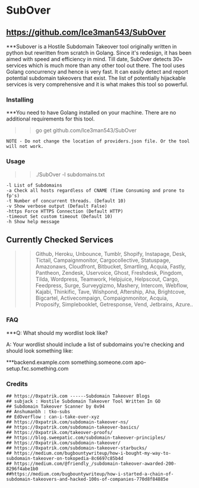 # SubOver


## https://github.com/Ice3man543/SubOver

***Subover is a Hostile Subdomain Takeover tool originally written in python but rewritten from scratch in Golang. Since it's redesign, it has been aimed with speed and efficiency in mind. Till date, SubOver detects 30+ services which is much more than any other tool out there. The tool uses Golang concurrency and hence is very fast. It can easily detect and report potential subdomain takeovers that exist. The list of potentially hijackable services is very comprehensive and it is what makes this tool so powerful.


### Installing

***You need to have Golang installed on your machine. There are no additional requirements for this tool.

 >> go get github.com/Ice3man543/SubOver

    NOTE - Do not change the location of providers.json file. Or the tool will not work.

### Usage

>> ./SubOver -l subdomains.txt

    -l List of Subdomains
    -a Check all hosts regardless of CNAME (Time Consuming and prone to fp's)
    -t Number of concurrent threads. (Default 10)
    -v Show verbose output (Default False)
    -https Force HTTPS Connection (Default HTTP)
    -timeout Set custom timeout (Default 10)
    -h Show help message

## Currently Checked Services

>> Github, Heroku, Unbounce, Tumblr, Shopify, Instapage, Desk, Tictail, Campaignmonitor, Cargocollective, Statuspage, Amazonaws, Cloudfront, Bitbucket, Smartling, Acquia, Fastly, Pantheon, Zendesk, Uservoice, Ghost, Freshdesk, Pingdom, Tilda, Wordpress, Teamwork, Helpjuice, Helpscout, Cargo, Feedpress, Surge, Surveygizmo, Mashery, Intercom, Webflow, Kajabi, Thinkific, Tave, Wishpond, Aftership, Aha, Brightcove, Bigcartel, Activecompaign, Compaignmonitor, Acquia, Proposify, Simplebooklet, Getresponse, Vend, Jetbrains, Azure..

### FAQ

***Q: What should my wordlist look like?

A: Your wordlist should include a list of subdomains you're checking and should look something like:

***backend.example.com
  something.someone.com
  apo-setup.fxc.something.com


### Credits
   
    ## https://0xpatrik.com ------Subdomain Takeover Blogs
    ## subjack : Hostile Subdomain Takeover Tool Written In GO
    ## Subdomain Takeover Scanner by 0x94
    ## Anshumanbh : tko-subs
    ## EdOverflow : can-i-take-over-xyz
    ## https://0xpatrik.com/subdomain-takeover-ns/
    ## https://0xpatrik.com/subdomain-takeover-basics/
    ## https://0xpatrik.com/takeover-proofs/
    ## https://blog.sweepatic.com/subdomain-takeover-principles/
    ## https://0xpatrik.com/subdomain-takeover/
    ## https://0xpatrik.com/subdomain-takeover-starbucks/
    ## https://medium.com/bugbountywriteup/how-i-bought-my-way-to-subdomain-takeover-on-tokopedia-8c6697c85b4d
    ## https://medium.com/@friendly_/subdomain-takeover-awarded-200-8296f4abe1b0
    ##https://medium.com/bugbountywriteup/how-i-started-a-chain-of-subdomain-takeovers-and-hacked-100s-of-companies-770d8f84885e
